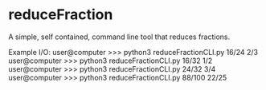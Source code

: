 # reduceFraction
A simple, self contained, command line tool that reduces fractions.

Example I/O:
user@computer >>> python3 reduceFractionCLI.py 16/24
2/3
user@computer >>> python3 reduceFractionCLI.py 16/32
1/2
user@computer >>> python3 reduceFractionCLI.py 24/32
3/4
user@computer >>> python3 reduceFractionCLI.py 88/100
22/25
